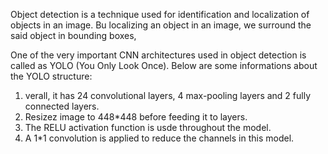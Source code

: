 Object detection is a technique used for identification and localization of objects in an image. Bu localizing an object in an image, we surround the said object in bounding boxes, 

One of the very important CNN architectures used in object detection is called as YOLO (You Only Look Once). Below are some informations about the YOLO structure:
1. verall, it has 24 convolutional layers, 4 max-pooling layers and 2 fully connected layers.
2. Resizez image to 448*448 before feeding it to layers.
3. The RELU activation function is usde throughout the model.
4. A 1*1 convolution is applied to reduce the channels in this model.
